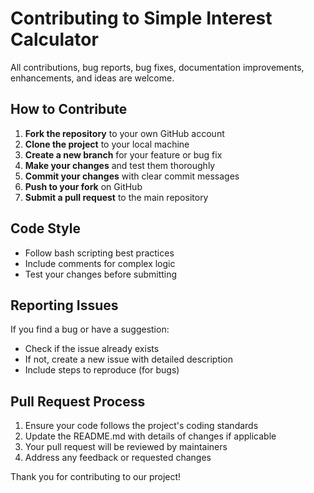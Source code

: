 # Contributing to Simple Interest Calculator

All contributions, bug reports, bug fixes, documentation improvements, enhancements, and ideas are welcome.

## How to Contribute

1. **Fork the repository** to your own GitHub account
2. **Clone the project** to your local machine
3. **Create a new branch** for your feature or bug fix
4. **Make your changes** and test them thoroughly
5. **Commit your changes** with clear commit messages
6. **Push to your fork** on GitHub
7. **Submit a pull request** to the main repository

## Code Style

- Follow bash scripting best practices
- Include comments for complex logic
- Test your changes before submitting

## Reporting Issues

If you find a bug or have a suggestion:
- Check if the issue already exists
- If not, create a new issue with detailed description
- Include steps to reproduce (for bugs)

## Pull Request Process

1. Ensure your code follows the project's coding standards
2. Update the README.md with details of changes if applicable
3. Your pull request will be reviewed by maintainers
4. Address any feedback or requested changes

Thank you for contributing to our project!
